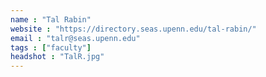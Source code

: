 ```yaml
---
name : "Tal Rabin"
website : "https://directory.seas.upenn.edu/tal-rabin/"
email : "talr@seas.upenn.edu"
tags : ["faculty"]
headshot : "TalR.jpg"
---
```

